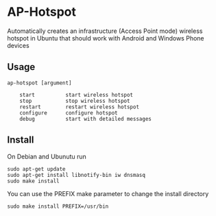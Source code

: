 AP-Hotspot
==========

Automatically creates an infrastructure (Access Point mode) wireless hotspot in Ubuntu that should work with Android and Windows Phone devices

Usage
----
    ap-hotspot [argument]

        start          start wireless hotspot
        stop           stop wireless hotspot
        restart        restart wireless hotspot
        configure      configure hotspot
        debug          start with detailed messages



Install
-------
On Debian and Ubunutu run

    sudo apt-get update
    sudo apt-get install libnotify-bin iw dnsmasq
    sudo make install

You can use the PREFIX make parameter to change the install directory

    sudo make install PREFIX=/usr/bin
    
